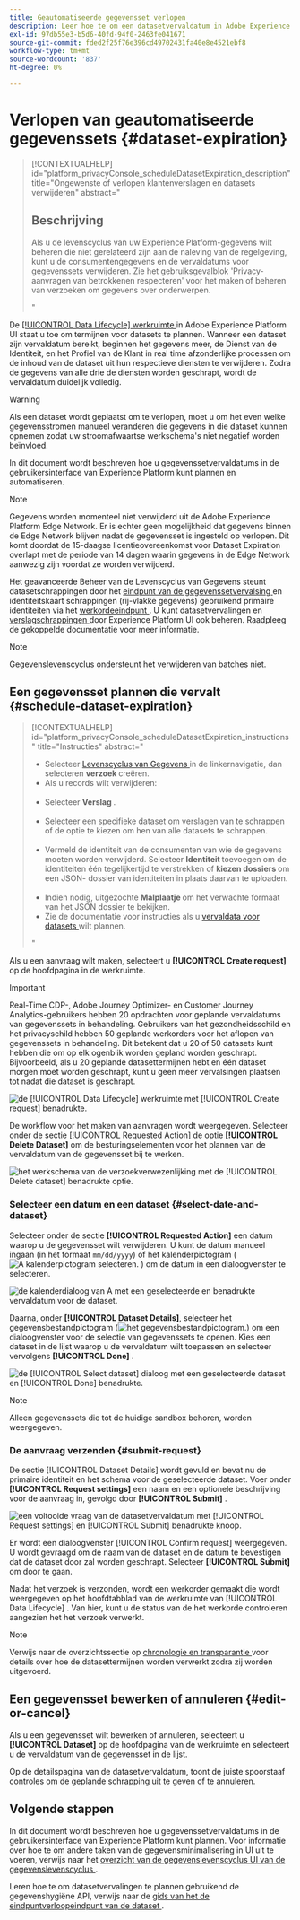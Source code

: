 ```yaml
---
title: Geautomatiseerde gegevensset verlopen
description: Leer hoe te om een datasetvervaldatum in Adobe Experience Platform UI te plannen.
exl-id: 97db55e3-b5d6-40fd-94f0-2463fe041671
source-git-commit: fded2f25f76e396cd49702431fa40e8e4521ebf8
workflow-type: tm+mt
source-wordcount: '837'
ht-degree: 0%

---
```


# Verlopen van geautomatiseerde gegevenssets {#dataset-expiration}

>[!CONTEXTUALHELP]
>id="platform_privacyConsole_scheduleDatasetExpiration_description"
>title="Ongewenste of verlopen klantenverslagen en datasets verwijderen"
>abstract="<h2>Beschrijving</h2><p>Als u de levenscyclus van uw Experience Platform-gegevens wilt beheren die niet gerelateerd zijn aan de naleving van de regelgeving, kunt u de consumentengegevens en de vervaldatums voor gegevenssets verwijderen. Zie het gebruiksgevalblok &#39;Privacy-aanvragen van betrokkenen respecteren&#39; voor het maken of beheren van verzoeken om gegevens over onderwerpen.</p>"

De [[!UICONTROL Data Lifecycle] werkruimte ](./overview.md) in Adobe Experience Platform UI staat u toe om termijnen voor datasets te plannen. Wanneer een dataset zijn vervaldatum bereikt, beginnen het gegevens meer, de Dienst van de Identiteit, en het Profiel van de Klant in real time afzonderlijke processen om de inhoud van de dataset uit hun respectieve diensten te verwijderen. Zodra de gegevens van alle drie de diensten worden geschrapt, wordt de vervaldatum duidelijk volledig.

>[!WARNING]
>
>Als een dataset wordt geplaatst om te verlopen, moet u om het even welke gegevensstromen manueel veranderen die gegevens in die dataset kunnen opnemen zodat uw stroomafwaartse werkschema&#39;s niet negatief worden beïnvloed.

In dit document wordt beschreven hoe u gegevenssetvervaldatums in de gebruikersinterface van Experience Platform kunt plannen en automatiseren.

>[!NOTE]
>
>Gegevens worden momenteel niet verwijderd uit de Adobe Experience Platform Edge Network. Er is echter geen mogelijkheid dat gegevens binnen de Edge Network blijven nadat de gegevensset is ingesteld op verlopen. Dit komt doordat de 15-daagse licentieovereenkomst voor Dataset Expiration overlapt met de periode van 14 dagen waarin gegevens in de Edge Network aanwezig zijn voordat ze worden verwijderd.

Het geavanceerde Beheer van de Levenscyclus van Gegevens steunt datasetschrappingen door het [ eindpunt van de gegevenssetvervalsing ](../api/dataset-expiration.md) en identiteitskaart schrappingen (rij-vlakke gegevens) gebruikend primaire identiteiten via het [ werkordeeindpunt ](../api/workorder.md). U kunt datasetvervalingen en [ verslagschrappingen ](./record-delete.md) door Experience Platform UI ook beheren. Raadpleeg de gekoppelde documentatie voor meer informatie.

>[!NOTE]
>
>Gegevenslevenscyclus ondersteunt het verwijderen van batches niet.

## Een gegevensset plannen die vervalt {#schedule-dataset-expiration}

>[!CONTEXTUALHELP]
>id="platform_privacyConsole_scheduleDatasetExpiration_instructions"
>title="Instructies"
>abstract="<ul><li>Selecteer <a href="https://experienceleague.adobe.com/docs/experience-platform/hygiene/ui/overview.html"> Levenscyclus van Gegevens </a> in de linkernavigatie, dan selecteren <b> verzoek </b> creëren.</li><li>Als u records wilt verwijderen:</li>   <li>Selecteer <b> Verslag </b>.</li>   <li>Selecteer een specifieke dataset om verslagen van te schrappen of de optie te kiezen om hen van alle datasets te schrappen.</li>   <li>Vermeld de identiteit van de consumenten van wie de gegevens moeten worden verwijderd. Selecteer <b> Identiteit </b> toevoegen om de identiteiten één tegelijkertijd te verstrekken of <b> kiezen dossiers </b> om een JSON- dossier van identiteiten in plaats daarvan te uploaden.</li>   <li>Indien nodig, uitgezochte <b> Malplaatje </b> om het verwachte formaat van het JSON dossier te bekijken.</li><li>Zie de documentatie voor instructies als u <a href="https://experienceleague.adobe.com/docs/experience-platform/hygiene/ui/dataset-expiration.html#schedule-dataset-expiration"> vervaldata voor datasets </a> wilt plannen.</li></ul>"

Als u een aanvraag wilt maken, selecteert u **[!UICONTROL Create request]** op de hoofdpagina in de werkruimte.

>[!IMPORTANT]
>
>Real-Time CDP-, Adobe Journey Optimizer- en Customer Journey Analytics-gebruikers hebben 20 opdrachten voor geplande vervaldatums van gegevenssets in behandeling. Gebruikers van het gezondheidsschild en het privacyschild hebben 50 geplande werkorders voor het aflopen van gegevenssets in behandeling. Dit betekent dat u 20 of 50 datasets kunt hebben die om op elk ogenblik worden gepland worden geschrapt.<br> Bijvoorbeeld, als u 20 geplande datasettermijnen hebt en één dataset morgen moet worden geschrapt, kunt u geen meer vervalsingen plaatsen tot nadat die dataset is geschrapt.

![ de [!UICONTROL Data Lifecycle] werkruimte met [!UICONTROL Create request] benadrukte.](../images/ui/ttl/create-request-button.png)

De workflow voor het maken van aanvragen wordt weergegeven. Selecteer onder de sectie [!UICONTROL Requested Action] de optie **[!UICONTROL Delete Dataset]** om de besturingselementen voor het plannen van de vervaldatum van de gegevensset bij te werken.

![ het werkschema van de verzoekverwezenlijking met de [!UICONTROL Delete dataset] benadrukte optie.](../images/ui/ttl/dataset-selected.png)

### Selecteer een datum en een dataset {#select-date-and-dataset}

Selecteer onder de sectie **[!UICONTROL Requested Action]** een datum waarop u de gegevensset wilt verwijderen. U kunt de datum manueel ingaan (in het formaat `mm/dd/yyyy`) of het kalenderpictogram (![ A kalenderpictogram selecteren.](/help/images/icons/calendar.png) ) om de datum in een dialoogvenster te selecteren.

![ de kalenderdialoog van A met een geselecteerde en benadrukte vervaldatum voor de dataset.](../images/ui/ttl/select-date.png)

Daarna, onder **[!UICONTROL Dataset Details]**, selecteer het gegevensbestandpictogram (![ het gegevensbestandpictogram.](/help/images/icons/database.png)) om een dialoogvenster voor de selectie van gegevenssets te openen. Kies een dataset in de lijst waarop u de vervaldatum wilt toepassen en selecteer vervolgens **[!UICONTROL Done]** .

![ de [!UICONTROL Select dataset] dialoog met een geselecteerde dataset en [!UICONTROL Done] benadrukte.](../images/ui/ttl/select-dataset.png)

>[!NOTE]
>
>Alleen gegevenssets die tot de huidige sandbox behoren, worden weergegeven.

### De aanvraag verzenden {#submit-request}

De sectie [!UICONTROL Dataset Details] wordt gevuld en bevat nu de primaire identiteit en het schema voor de geselecteerde dataset. Voer onder **[!UICONTROL Request settings]** een naam en een optionele beschrijving voor de aanvraag in, gevolgd door **[!UICONTROL Submit]** .

![ een voltooide vraag van de datasetvervaldatum met [!UICONTROL Request settings] en [!UICONTROL Submit] benadrukte knoop.](../images/ui/ttl/submit.png)

Er wordt een dialoogvenster [!UICONTROL Confirm request] weergegeven. U wordt gevraagd om de naam van de dataset en de datum te bevestigen dat de dataset door zal worden geschrapt. Selecteer **[!UICONTROL Submit]** om door te gaan.

Nadat het verzoek is verzonden, wordt een werkorder gemaakt die wordt weergegeven op het hoofdtabblad van de werkruimte van [!UICONTROL Data Lifecycle] . Van hier, kunt u de status van de het werkorde controleren aangezien het het verzoek verwerkt.

>[!NOTE]
>
>Verwijs naar de overzichtssectie op [ chronologie en transparantie ](../home.md#dataset-expiration-transparency) voor details over hoe de datasettermijnen worden verwerkt zodra zij worden uitgevoerd.

## Een gegevensset bewerken of annuleren {#edit-or-cancel}

Als u een gegevensset wilt bewerken of annuleren, selecteert u **[!UICONTROL Dataset]** op de hoofdpagina van de werkruimte en selecteert u de vervaldatum van de gegevensset in de lijst.

Op de detailspagina van de datasetvervaldatum, toont de juiste spoorstaaf controles om de geplande schrapping uit te geven of te annuleren.

## Volgende stappen

In dit document wordt beschreven hoe u gegevenssetvervaldatums in de gebruikersinterface van Experience Platform kunt plannen. Voor informatie over hoe te om andere taken van de gegevensminimalisering in UI uit te voeren, verwijs naar het [ overzicht van de gegevenslevenscyclus UI van de gegevenslevenscyclus ](./overview.md).

Leren hoe te om datasetvervalingen te plannen gebruikend de gegevenshygiëne API, verwijs naar de [ gids van het de eindpuntverloopeindpunt van de dataset ](../api/dataset-expiration.md).
